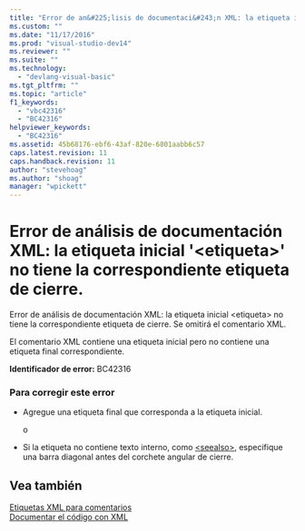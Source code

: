 ```yaml
---
title: "Error de an&#225;lisis de documentaci&#243;n XML: la etiqueta inicial &#39;&lt;etiqueta&gt;&#39; no tiene la correspondiente etiqueta de cierre. | Microsoft Docs"
ms.custom: ""
ms.date: "11/17/2016"
ms.prod: "visual-studio-dev14"
ms.reviewer: ""
ms.suite: ""
ms.technology: 
  - "devlang-visual-basic"
ms.tgt_pltfrm: ""
ms.topic: "article"
f1_keywords: 
  - "vbc42316"
  - "BC42316"
helpviewer_keywords: 
  - "BC42316"
ms.assetid: 45b68176-ebf6-43af-820e-6801aabb6c57
caps.latest.revision: 11
caps.handback.revision: 11
author: "stevehoag"
ms.author: "shoag"
manager: "wpickett"
---
```

# Error de an&#225;lisis de documentaci&#243;n XML: la etiqueta inicial &#39;&lt;etiqueta&gt;&#39; no tiene la correspondiente etiqueta de cierre.
Error de análisis de documentación XML: la etiqueta inicial \<etiqueta\> no tiene la correspondiente etiqueta de cierre. Se omitirá el comentario XML.  
  
 El comentario XML contiene una etiqueta inicial pero no contiene una etiqueta final correspondiente.  
  
 **Identificador de error:** BC42316  
  
### Para corregir este error  
  
-   Agregue una etiqueta final que corresponda a la etiqueta inicial.  
  
     o  
  
-   Si la etiqueta no contiene texto interno, como [\<seealso\>](../Topic/%3Cseealso%3E%20\(Visual%20Basic\).md), especifique una barra diagonal antes del corchete angular de cierre.  
  
## Vea también  
 [Etiquetas XML para comentarios](../Topic/Recommended%20XML%20Tags%20for%20Documentation%20Comments%20\(Visual%20Basic\).md)   
 [Documentar el código con XML](../Topic/Documenting%20Your%20Code%20with%20XML%20\(Visual%20Basic\).md)